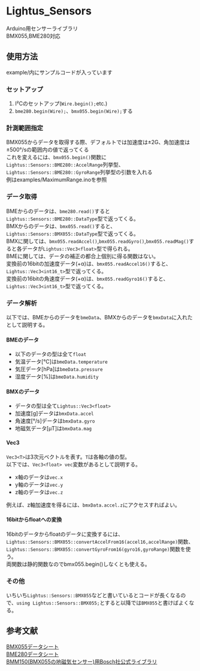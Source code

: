 # Lightus_Sensors
Arduino用センサーライブラリ  
BMX055,BME280対応  

## 使用方法  
example/内にサンプルコードが入っています  
### セットアップ
1. I²Cのセットアップ(`Wire.begin();`etc.)
1. `bme280.begin(Wire);`、`bmx055.begin(Wire);`する
### 計測範囲指定
BMX055からデータを取得する際、デフォルトでは加速度は±2G、角加速度は±500°/sの範囲内の値で返ってくる  
これを変えるには、`bmx055.begin()`関数に`Lightus::Sensors::BME280::AccelRange`列挙型、`Lightus::Sensors::BME280::GyroRange`列挙型の引数を入れる  
例はexamples/MaximumRange.inoを参照  
### データ取得
BMEからのデータは、`bme280.read()`すると`Lightus::Sensors::BME280::DataType`型で返ってくる。  
BMXからのデータは、`bmx055.read()`すると、`Lightus::Sensors::BMX055::DataType`型で返ってくる。  
BMXに関しては、`bmx055.readAccel()`,`bmx055.readGyro()`,`bmx055.readMag()`すると各データが`Lightus::Vec3<float>`型で得られる。  
BMEに関しては、データの補正の都合上個別に得る関数はない。  
変換前の16bitの加速度データ(+α)は、`bmx055.readAccel16()`すると、`Lightus::Vec3<int16_t>`型で返ってくる。  
変換前の16bitの角速度データ(+α)は、`bmx055.readGyro16()`すると、`Lightus::Vec3<int16_t>`型で返ってくる。  
### データ解析
以下では、BMEからのデータを`bmeData`、BMXからのデータを`bmxData`に入れたとして説明する。  
#### BMEのデータ
* 以下のデータの型は全て`float`
* 気温データ[°C]は`bmeData.temperature`  
* 気圧データ[hPa]は`bmeData.pressure`
* 湿度データ[%]は`bmeData.humidity`
#### BMXのデータ
* データの型は全て`Lightus::Vec3<float>`
* 加速度[g]データは`bmxData.accel`
* 角速度[°/s]データは`bmxData.gyro`
* 地磁気データ[μT]は`bmxData.mag`
#### Vec3
`Vec3<T>`は3次元ベクトルを表す。`T`は各軸の値の型。  
以下では、`Vec3<float> vec`変数があるとして説明する。
* x軸のデータは`vec.x`
* y軸のデータは`vec.y`
* z軸のデータは`vec.z`  

例えば、z軸加速度を得るには、`bmxData.accel.z`にアクセスすればよい。  
#### 16bitからfloatへの変換
16bitのデータからfloatのデータに変換するには、`Lightus::Sensors::BMX055::convertAccelFrom16(accel16,accelRange)`関数、`Lightus::Sensors::BMX055::convertGyroFrom16(gyro16,gyroRange)`関数を使う。  
両関数は静的関数なのでbmx055.begin()しなくとも使える。

### その他  
いちいち`Lightus::Sensors::BMX055`などと書いているとコードが長くなるので、`using Lightus::Sensors::BMX055;`とすると以降では`BMX055`と書けばよくなる。

## 参考文献  
[BMX055データシート](https://akizukidenshi.com/download/ds/bosch/BST-BMX055-DS000.pdf)  
[BME280データシート](https://akizukidenshi.com/download/ds/bosch/BST-BME280_DS001-10.pdf)  
[BMM150(BMX055の地磁気センサー)用Bosch社公式ライブラリ](https://github.com/boschsensortec/BMM150-Sensor-API/tree/master)  
